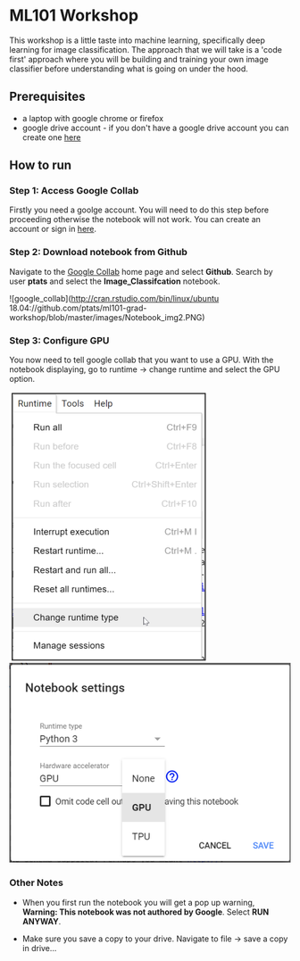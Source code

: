 # ML101 Workshop

This workshop is a little taste into machine learning, specifically deep learning for image classification. The approach that we will take is a 'code first' approach where you will be building and training your own image classifier before understanding what is going on under the hood.

## Prerequisites

* a laptop with google chrome or firefox
* google drive account - if you don't have a google drive account you can create one [here](https://accounts.google.com/signup/v2/webcreateaccount?continue=https%3A%2F%2Faccounts.google.com%2FManageAccount&dsh=S-1694359826%3A1582007900873563&gmb=exp&biz=false&flowName=GlifWebSignIn&flowEntry=SignUp)

## How to run

### Step 1: Access Google Collab

Firstly you need a goolge account. You will need to do this step before proceeding otherwise the notebook will not work. You can create an account or sign in [here](https://accounts.google.com/signin/v2/identifier?flowName=GlifWebSignIn&flowEntry=ServiceLogin).

### Step 2: Download notebook from Github

Navigate to the [Google Collab](https://colab.research.google.com/notebooks/welcome.ipynb#recent=true) home page and select **Github**. Search by user **ptats** and select the **Image_Classifcation** notebook.

![google_collab](http://cran.rstudio.com/bin/linux/ubuntu 18.04://github.com/ptats/ml101-grad-workshop/blob/master/images/Notebook_img2.PNG)

### Step 3: Configure GPU

You now need to tell google collab that you want to use a GPU. With the notebook displaying, go to runtime -> change runtime  and select the GPU option.

![runtime](https://github.com/ptats/ml101-grad-workshop/blob/master/images/Notebook_img3.PNG)
![gpu](https://github.com/ptats/ml101-grad-workshop/blob/master/images/Notebook_img4.png)

### Other Notes

* When you first run the notebook you will get a pop up warning, **Warning: This notebook was not authored by Google**. Select **RUN ANYWAY**.

* Make sure you save a copy to your drive. Navigate to file -> save a copy in drive...


